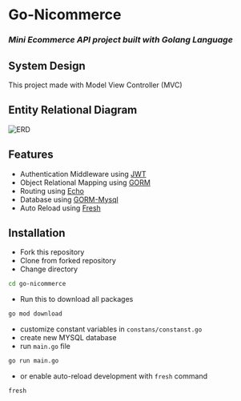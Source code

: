 # Go-Nicommerce
### _Mini Ecommerce API project built with Golang Language_

## System Design
This project made with Model View Controller (MVC)

## Entity Relational Diagram
![ERD](https://i.ibb.co/DV1b4zJ/ERD-ECOMMERCE-NICO-drawio.png)

## Features
- Authentication Middleware using [JWT](https://github.com/dgrijalva/jwt-go)
- Object Relational Mapping using [GORM](https://gorm.io)
- Routing using [Echo](https://https://echo.labstack.com)
- Database using [GORM-Mysql](https://gorm.io/docs/connecting_to_the_database.html)
- Auto Reload using [Fresh](https://github.com/gravityblast/fresh)

## Installation
- Fork this repository
- Clone from forked repository
- Change directory
```sh
cd go-nicommerce
```
- Run this to download all packages
```sh
go mod download
```
- customize constant variables in `constans/constanst.go`
- create new MYSQL database
- run `main.go` file
```sh
go run main.go
```
- or enable auto-reload development with `fresh` command
```sh
fresh
```
